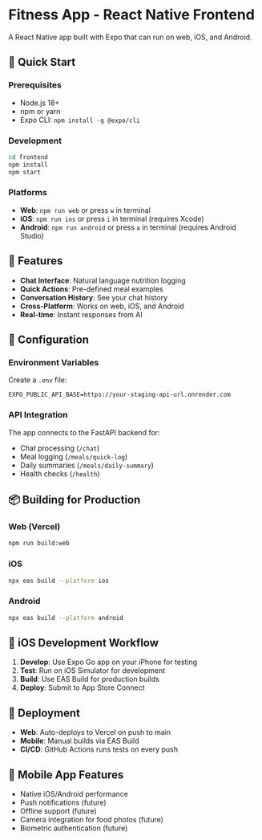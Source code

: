 # Fitness App - React Native Frontend

A React Native app built with Expo that can run on web, iOS, and Android.

## 🚀 Quick Start

### Prerequisites
- Node.js 18+
- npm or yarn
- Expo CLI: `npm install -g @expo/cli`

### Development
```bash
cd frontend
npm install
npm start
```

### Platforms
- **Web**: `npm run web` or press `w` in terminal
- **iOS**: `npm run ios` or press `i` in terminal (requires Xcode)
- **Android**: `npm run android` or press `a` in terminal (requires Android Studio)

## 📱 Features

- **Chat Interface**: Natural language nutrition logging
- **Quick Actions**: Pre-defined meal examples
- **Conversation History**: See your chat history
- **Cross-Platform**: Works on web, iOS, and Android
- **Real-time**: Instant responses from AI

## 🔧 Configuration

### Environment Variables
Create a `.env` file:
```
EXPO_PUBLIC_API_BASE=https://your-staging-api-url.onrender.com
```

### API Integration
The app connects to the FastAPI backend for:
- Chat processing (`/chat`)
- Meal logging (`/meals/quick-log`)
- Daily summaries (`/meals/daily-summary`)
- Health checks (`/health`)

## 📦 Building for Production

### Web (Vercel)
```bash
npm run build:web
```

### iOS
```bash
npx eas build --platform ios
```

### Android
```bash
npx eas build --platform android
```

## 🎯 iOS Development Workflow

1. **Develop**: Use Expo Go app on your iPhone for testing
2. **Test**: Run on iOS Simulator for development
3. **Build**: Use EAS Build for production builds
4. **Deploy**: Submit to App Store Connect

## 🔄 Deployment

- **Web**: Auto-deploys to Vercel on push to main
- **Mobile**: Manual builds via EAS Build
- **CI/CD**: GitHub Actions runs tests on every push

## 📱 Mobile App Features

- Native iOS/Android performance
- Push notifications (future)
- Offline support (future)
- Camera integration for food photos (future)
- Biometric authentication (future)
